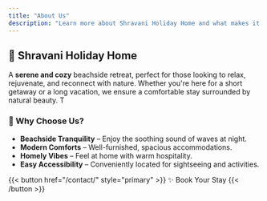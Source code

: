 ```yaml
---
title: "About Us"
description: "Learn more about Shravani Holiday Home and what makes it a perfect retreat."
---
```


## 🌊 Shravani Holiday Home
A **serene and cozy** beachside retreat, perfect for those looking to relax, rejuvenate, and reconnect with nature. Whether you're here for a short getaway or a long vacation, we ensure a comfortable stay surrounded by natural beauty. T 

### 🏡 Why Choose Us?
- **Beachside Tranquility** – Enjoy the soothing sound of waves at night.
- **Modern Comforts** – Well-furnished, spacious accommodations.
- **Homely Vibes** – Feel at home with warm hospitality.
- **Easy Accessibility** – Conveniently located for sightseeing and activities.

{{< button href="/contact/" style="primary" >}} ✨ Book Your Stay {{< /button >}}
